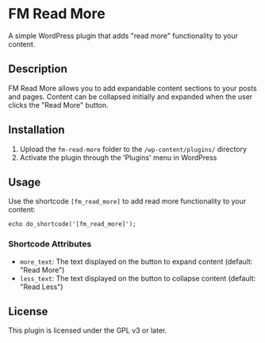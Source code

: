 # FM Read More

A simple WordPress plugin that adds "read more" functionality to your content.

## Description

FM Read More allows you to add expandable content sections to your posts and pages. Content can be collapsed initially and expanded when the user clicks the "Read More" button.

## Installation

1. Upload the `fm-read-more` folder to the `/wp-content/plugins/` directory
2. Activate the plugin through the 'Plugins' menu in WordPress

## Usage

Use the shortcode `[fm_read_more]` to add read more functionality to your content:

```
echo do_shortcode('[fm_read_more]'); 
```

### Shortcode Attributes

- `more_text`: The text displayed on the button to expand content (default: "Read More")
- `less_text`: The text displayed on the button to collapse content (default: "Read Less")

## License

This plugin is licensed under the GPL v3 or later.